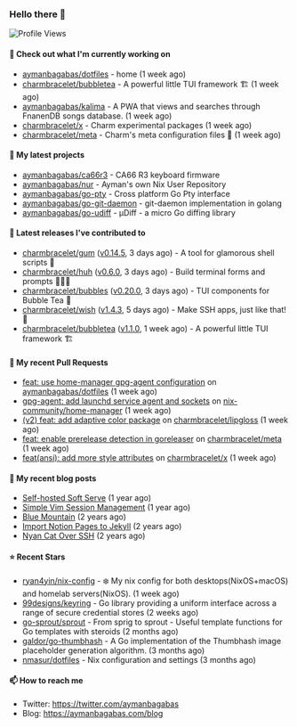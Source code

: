 ### Hello there 👋

![Profile Views](https://komarev.com/ghpvc/?username=aymanbagabas&label=PROFILE+VIEWS)

#### 👷 Check out what I'm currently working on

- [aymanbagabas/dotfiles](https://github.com/aymanbagabas/dotfiles) - home (1 week ago)
- [charmbracelet/bubbletea](https://github.com/charmbracelet/bubbletea) - A powerful little TUI framework 🏗 (1 week ago)
- [aymanbagabas/kalima](https://github.com/aymanbagabas/kalima) - A PWA that views and searches through FnanenDB songs database. (1 week ago)
- [charmbracelet/x](https://github.com/charmbracelet/x) - Charm experimental packages (1 week ago)
- [charmbracelet/meta](https://github.com/charmbracelet/meta) - Charm&#39;s meta configuration files 🫥 (1 week ago)

#### 🌱 My latest projects

- [aymanbagabas/ca66r3](https://github.com/aymanbagabas/ca66r3) - CA66 R3 keyboard firmware
- [aymanbagabas/nur](https://github.com/aymanbagabas/nur) - Ayman&#39;s own Nix User Repository
- [aymanbagabas/go-pty](https://github.com/aymanbagabas/go-pty) - Cross platform Go Pty interface
- [aymanbagabas/go-git-daemon](https://github.com/aymanbagabas/go-git-daemon) - git-daemon implementation in golang
- [aymanbagabas/go-udiff](https://github.com/aymanbagabas/go-udiff) - µDiff - a micro Go diffing library

#### 🔭 Latest releases I've contributed to

- [charmbracelet/gum](https://github.com/charmbracelet/gum) ([v0.14.5](https://github.com/charmbracelet/gum/releases/tag/v0.14.5), 3 days ago) - A tool for glamorous shell scripts 🎀
- [charmbracelet/huh](https://github.com/charmbracelet/huh) ([v0.6.0](https://github.com/charmbracelet/huh/releases/tag/v0.6.0), 3 days ago) - Build terminal forms and prompts 🤷🏻‍♀️
- [charmbracelet/bubbles](https://github.com/charmbracelet/bubbles) ([v0.20.0](https://github.com/charmbracelet/bubbles/releases/tag/v0.20.0), 3 days ago) - TUI components for Bubble Tea 🫧
- [charmbracelet/wish](https://github.com/charmbracelet/wish) ([v1.4.3](https://github.com/charmbracelet/wish/releases/tag/v1.4.3), 5 days ago) - Make SSH apps, just like that! 💫
- [charmbracelet/bubbletea](https://github.com/charmbracelet/bubbletea) ([v1.1.0](https://github.com/charmbracelet/bubbletea/releases/tag/v1.1.0), 1 week ago) - A powerful little TUI framework 🏗

#### 🔨 My recent Pull Requests

- [feat: use home-manager gpg-agent configuration](https://github.com/aymanbagabas/dotfiles/pull/10) on [aymanbagabas/dotfiles](https://github.com/aymanbagabas/dotfiles) (1 week ago)
- [gpg-agent: add launchd service agent and sockets](https://github.com/nix-community/home-manager/pull/5786) on [nix-community/home-manager](https://github.com/nix-community/home-manager) (1 week ago)
- [(v2) feat: add adaptive color package](https://github.com/charmbracelet/lipgloss/pull/359) on [charmbracelet/lipgloss](https://github.com/charmbracelet/lipgloss) (1 week ago)
- [feat: enable prerelease detection in goreleaser](https://github.com/charmbracelet/meta/pull/161) on [charmbracelet/meta](https://github.com/charmbracelet/meta) (1 week ago)
- [feat(ansi): add more style attributes](https://github.com/charmbracelet/x/pull/176) on [charmbracelet/x](https://github.com/charmbracelet/x) (1 week ago)

#### 📜 My recent blog posts

- [Self-hosted Soft Serve](https://aymanbagabas.com/blog/2023/04/28/self-hosted-soft-serve.html) (1 year ago)
- [Simple Vim Session Management](https://aymanbagabas.com/blog/2023/04/13/simple-vim-session-management.html) (1 year ago)
- [Blue Mountain](https://aymanbagabas.com/blog/2022/06/02/blue-mountain.html) (2 years ago)
- [Import Notion Pages to Jekyll](https://aymanbagabas.com/blog/2022/03/29/import-notion-pages-to-jekyll.html) (2 years ago)
- [Nyan Cat Over SSH](https://aymanbagabas.com/blog/2022/03/25/nyan-cat-over-ssh.html) (2 years ago)

#### ⭐ Recent Stars

- [ryan4yin/nix-config](https://github.com/ryan4yin/nix-config) - ❄️ My nix config for both desktops(NixOS&#43;macOS) and homelab servers(NixOS). (1 week ago)
- [99designs/keyring](https://github.com/99designs/keyring) - Go library providing a uniform interface across a range of secure credential stores (2 weeks ago)
- [go-sprout/sprout](https://github.com/go-sprout/sprout) - From sprig to sprout - Useful template functions for Go templates with steroids (2 months ago)
- [galdor/go-thumbhash](https://github.com/galdor/go-thumbhash) - A Go implementation of the Thumbhash image placeholder generation algorithm. (3 months ago)
- [nmasur/dotfiles](https://github.com/nmasur/dotfiles) - Nix configuration and settings (3 months ago)

#### 📫 How to reach me

- Twitter: https://twitter.com/aymanbagabas
- Blog: https://aymanbagabas.com/blog

